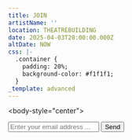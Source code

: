 ```yaml
---
title: JOIN
artistName: ''
location: THEATREBUILDING
date: 2025-04-03T20:00:00.000Z
altDate: NOW
css: |-
  .container {
    padding: 20%;
    background-color: #f1f1f1;
  }
_template: advanced
---
```


\<body-style="center">

<!-- Subscription Form -->

<form action="https://github.com/htmonial/Contact/edit/main/contact.php" method="post">
    <input name="email" class="email" type="text" placeholder="Enter your email address ...">
    <button type="submit" class="btn_email">Send</button>
</form>
</body>
<!-- End Subscription Form -->
